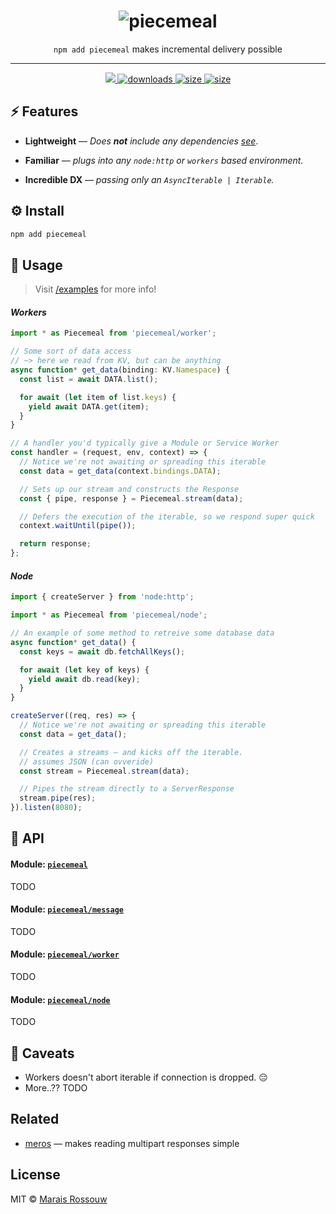 <div align="center">
	<h1><img src="./shots/logo.png" alt="piecemeal"/></h1>
	<p align="center"><code>npm add piecemeal</code> makes incremental delivery possible</p>
	<hr />
	<span>
		<a href="https://github.com/maraisr/piecemeal/actions/workflows/ci.yml">
			<img src="https://github.com/maraisr/piecemeal/actions/workflows/ci.yml/badge.svg"/>
		</a>
		<a href="https://npm-stat.com/charts.html?package=piecemeal">
			<img src="https://badgen.net/npm/dm/piecemeal" alt="downloads"/>
		</a>
		<a href="https://packagephobia.com/result?p=piecemeal">
			<img src="https://badgen.net/packagephobia/install/piecemeal" alt="size"/>
		</a>
		<a href="https://bundlephobia.com/result?p=piecemeal">
			<img src="https://badgen.net/bundlephobia/minzip/piecemeal" alt="size"/>
		</a>
	</span>
</div>

## ⚡ Features

- **Lightweight** — _Does **not** include any dependencies [see](https://npm.anvaka.com/#/view/2d/piecemeal)_.

- **Familiar** — _plugs into any `node:http` or `workers` based environment._

- **Incredible DX** — _passing only an `AsyncIterable | Iterable`._

## ⚙️ Install

```sh
npm add piecemeal
```

## 🚀 Usage

> Visit [/examples](/examples) for more info!

#### _Workers_

```ts
import * as Piecemeal from 'piecemeal/worker';

// Some sort of data access
// ~> here we read from KV, but can be anything
async function* get_data(binding: KV.Namespace) {
  const list = await DATA.list();

  for await (let item of list.keys) {
    yield await DATA.get(item);
  }
}

// A handler you'd typically give a Module or Service Worker
const handler = (request, env, context) => {
  // Notice we're not awaiting or spreading this iterable
  const data = get_data(context.bindings.DATA);

  // Sets up our stream and constructs the Response
  const { pipe, response } = Piecemeal.stream(data);

  // Defers the execution of the iterable, so we respond super quick
  context.waitUntil(pipe());

  return response;
};
```

#### _Node_

```ts
import { createServer } from 'node:http';

import * as Piecemeal from 'piecemeal/node';

// An example of some method to retreive some database data
async function* get_data() {
  const keys = await db.fetchAllKeys();

  for await (let key of keys) {
    yield await db.read(key);
  }
}

createServer((req, res) => {
  // Notice we're not awaiting or spreading this iterable
  const data = get_data();

  // Creates a streams — and kicks off the iterable.
  // assumes JSON (can ovveride)
  const stream = Piecemeal.stream(data);

  // Pipes the stream directly to a ServerResponse
  stream.pipe(res);
}).listen(8080);
```

## 🔎 API

#### Module: [`piecemeal`](./src/index.ts)

TODO

#### Module: [`piecemeal/message`](./src/message.ts)

TODO

#### Module: [`piecemeal/worker`](./src/worker.ts)

TODO

#### Module: [`piecemeal/node`](./src/node.ts)

TODO

## 🙊 Caveats

- Workers doesn't abort iterable if connection is dropped. 😔
- More..?? TODO

## Related

- [meros](https://github.com/maraisr/meros) — makes reading multipart responses simple

## License

MIT © [Marais Rossouw](https://marais.io)
